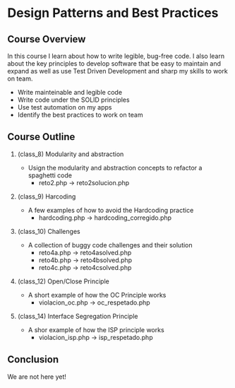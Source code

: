 # Design Patterns and Best Practices

## Course Overview

In this course I learn about how to write legible, bug-free code. I also learn about the key principles to develop software that be easy to maintain and expand as well as use Test Driven Development and sharp my skills to work on team.

* Write mainteinable and legible code
* Write code under the SOLID principles
* Use test automation on my apps
* Identify the best practices to work on team

## Course Outline

1. (class_8) Modularity and abstraction 
    - Usign the modularity and abstraction concepts to refactor a spaghetti code
        + reto2.php -> reto2solucion.php

2. (class_9) Harcoding
    - A few examples of how to avoid the Hardcoding practice
        + hardcoding.php -> hardcoding_corregido.php

3. (class_10) Challenges
    - A collection of buggy code challenges and their solution
        + reto4a.php -> reto4asolved.php
        + reto4b.php -> reto4bsolved.php
        + reto4c.php -> reto4csolved.php

4. (class_12) Open/Close Principle
    - A short example of how the OC Principle works
        + violacion_oc.php -> oc_respetado.php

5. (class_14) Interface Segregation Principle
    - A shor example of how the ISP principle works
        + violacion_isp.php -> isp_respetado.php

## Conclusion

We are not here yet!